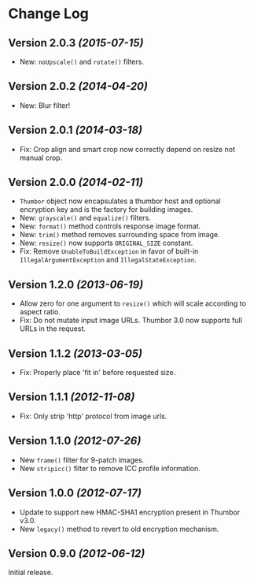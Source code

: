 Change Log
==========

Version 2.0.3 *(2015-07-15)*
----------------------------

 * New: `noUpscale()` and `rotate()` filters.


Version 2.0.2 *(2014-04-20)*
----------------------------

 * New: Blur filter!


Version 2.0.1 *(2014-03-18)*
----------------------------

 * Fix: Crop align and smart crop now correctly depend on resize not manual crop.


Version 2.0.0 *(2014-02-11)*
----------------------------

 * `Thumbor` object now encapsulates a thumbor host and optional encryption key
   and is the factory for building images.
 * New: `grayscale()` and `equalize()` filters.
 * New: `format()` method controls response image format.
 * New: `trim()` method removes surrounding space from image.
 * New: `resize()` now supports `ORIGINAL_SIZE` constant.
 * Fix: Remove `UnableToBuildException` in favor of built-in `IllegalArgumentException` and
   `IllegalStateException`.


Version 1.2.0 *(2013-06-19)*
----------------------------

 * Allow zero for one argument to `resize()` which will scale according to
   aspect ratio.
 * Fix: Do not mutate input image URLs. Thumbor 3.0 now supports full URLs in
   the request.


Version 1.1.2 *(2013-03-05)*
----------------------------

 * Fix: Properly place 'fit in' before requested size.


Version 1.1.1 *(2012-11-08)*
----------------------------

 * Fix: Only strip 'http' protocol from image urls.


Version 1.1.0 *(2012-07-26)*
----------------------------

 * New `frame()` filter for 9-patch images.
 * New `stripicc()` filter to remove ICC profile information.


Version 1.0.0 *(2012-07-17)*
----------------------------

 * Update to support new HMAC-SHA1 encryption present in Thumbor v3.0.
 * New `legacy()` method to revert to old encryption mechanism.


Version 0.9.0 *(2012-06-12)*
----------------------------

Initial release.
